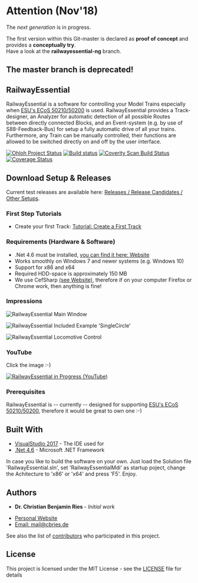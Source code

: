 # Attention (Nov'18)
The *next generation* is in progress.

The first version within this Git-master is declared as **proof of concept** and provides a **conceptually try**.  
Have a look at the **railwayessential-ng** branch.

##
##
## The master branch is deprecated!
##
##

## RailwayEssential

RailwayEssential is a software for controlling your Model Trains especially when [ESU's ECoS 50210/50200](http://www.esu.eu/en/products/digital-control/ecos-50210-dcc-system/what-ecos-can-do/) is used. RailwayEssential provides a Track-designer, an Analyzer for automatic detection of all possible Routes between directly connected Blocks, and an Event-system (e.g. by use of S88-Feedback-Bus) for setup a fully automatic drive of all your trains. Furthermore, any Train can be manually controlled, their functions are allowed to be switched directly on and off by the user interface. 

[![Ohloh Project Status](https://www.openhub.net/p/railwayessential/widgets/project_thin_badge.gif)](https://www.openhub.net/p/railwayessential)
[![Build status](https://ci.appveyor.com/api/projects/status/s9tr0h3ct3fv645q/branch/master?svg=true)](https://ci.appveyor.com/project/cbries/railwayessential/branch/master)
[![Coverity Scan Build Status](https://img.shields.io/coverity/scan/13689.svg)](https://scan.coverity.com/projects/cbries-railwayessential)
[![Coverage Status](https://scan.coverity.com/projects/13689/badge.svg)](https://scan.coverity.com/projects/cbries-railwayessential)

## Download Setup & Releases
Current test releases are available here: [Releases / Release Candidates / Other Setups](https://github.com/cbries/railwayessential/releases).

### First Step Tutorials
* Create your first Track: [Tutorial: Create a First Track](https://github.com/cbries/railwayessential/wiki/Tutorial:-Create-a-First-Track)

### Requirements (Hardware & Software)
- .Net 4.6 must be installed, [you can find it here: Website](https://www.microsoft.com/en-us/download/details.aspx?id=48130)
- Works smoothly on Windows 7 and newer systems (e.g. Windows 10)
- Support for x86 and x64
- Required HDD-space is approximately 150 MB
- We use CefSharp [(see Website)](https://github.com/cefsharp/CefSharp), therefore if on your computer Firefox or Chrome work, then anything is fine!

### Impressions

![RailwayEssential Main Window](https://raw.githubusercontent.com/cbries/railwayessential/master/Documentation/Website/images/RailwayEssential-main.png)

![RailwayEssential Included Example 'SingleCircle'](https://raw.githubusercontent.com/cbries/railwayessential/master/Documentation/Website/images/RailwayEssential-main2.png)

![RailwayEssential Locomotive Control](https://raw.githubusercontent.com/cbries/railwayessential/master/Documentation/Website/images/RailwayEssential-Locomotive.png)

### YouTube

Click the image :-)

[![RailwayEssential in Progress (YouTube)](https://img.youtube.com/vi/LcHo5y3PwqM/0.jpg)](https://youtu.be/LcHo5y3PwqM)

### Prerequisites

RailwayEssential is -- currently -- designed for supporting [ESU's ECoS 50210/50200](http://www.esu.eu/en/products/digital-control/ecos-50210-dcc-system/what-ecos-can-do/), therefore it would be great to own one :-)

## Built With

* [VisualStudio 2017](https://www.visualstudio.com/vs/whatsnew/) - The IDE used for
* [.Net 4.6](https://www.microsoft.com/en-us/download/details.aspx?id=53344) - Microsoft .NET Framework

In case you like to build the software on your own. Just load the Solution file 'RailwayEssential.sln', set 'RailwayEssentialMdi' as startup poject, change the Achitecture to 'x86' or 'x64' and press 'F5'. Enjoy.

## Authors

* **Dr. Christian Benjamin Ries** - *Initial work*
 - [Personal Website](http://www.christianbenjaminries.de) 
 - [Email: mail@cbries.de](mailto:mail@cbries.de?subject=RailwayEssential)

See also the list of [contributors](https://github.com/cbries/railwayessential/graphs/contributors) who participated in this project.

## License

This project is licensed under the MIT License - see the [LICENSE](https://github.com/cbries/railwayessential/blob/master/LICENSE) file for details

